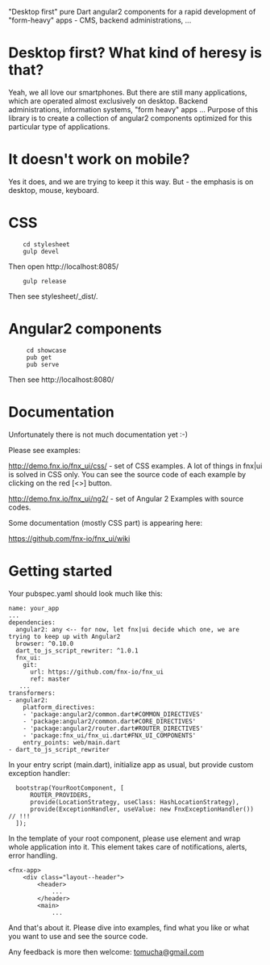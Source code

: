"Desktop first" pure Dart angular2 components for a rapid development of "form-heavy" apps - CMS,
backend administrations, ... 

# Desktop first? What kind of heresy is that?
 
Yeah, we all love our smartphones. But there are still many applications, which are operated almost exclusively on desktop.
Backend administrations, information systems, "form heavy" apps ... Purpose of this library is to create a collection
of angular2 components optimized for this particular type of applications.

# It doesn't work on mobile?

Yes it does, and we are trying to keep it this way. But - the emphasis is on desktop, mouse, keyboard.

# CSS

        cd stylesheet
        gulp devel
        
Then open http://localhost:8085/

        gulp release

Then see stylesheet/_dist/.
         
# Angular2 components
         
         cd showcase
         pub get
         pub serve
         
Then see http://localhost:8080/

# Documentation

Unfortunately there is not much documentation yet :-)

Please see examples:

http://demo.fnx.io/fnx_ui/css/ - set of CSS examples. A lot of things in fnx|ui is solved in CSS only.
You can see the source code of each example by clicking on the red \[<>] button.

http://demo.fnx.io/fnx_ui/ng2/ - set of Angular 2 Examples with source codes.

Some documentation (mostly CSS part) is appearing here:
 
https://github.com/fnx-io/fnx_ui/wiki  

# Getting started

Your pubspec.yaml should look much like this:

    name: your_app
    ...
    dependencies:
      angular2: any <-- for now, let fnx|ui decide which one, we are trying to keep up with Angular2
      browser: ^0.10.0
      dart_to_js_script_rewriter: ^1.0.1
      fnx_ui:
        git:
          url: https://github.com/fnx-io/fnx_ui
          ref: master
       ...
    transformers:
    - angular2:
        platform_directives:
        - 'package:angular2/common.dart#COMMON_DIRECTIVES'
        - 'package:angular2/common.dart#CORE_DIRECTIVES'
        - 'package:angular2/router.dart#ROUTER_DIRECTIVES'
        - 'package:fnx_ui/fnx_ui.dart#FNX_UI_COMPONENTS'
        entry_points: web/main.dart
    - dart_to_js_script_rewriter

In your entry script (main.dart), initialize app as usual, but provide custom exception handler:

      bootstrap(YourRootComponent, [
          ROUTER_PROVIDERS,
          provide(LocationStrategy, useClass: HashLocationStrategy),
          provide(ExceptionHandler, useValue: new FnxExceptionHandler()) // !!!
      ]);

In the template of your root component, please use <fnx-app> element and wrap whole application into it. This element
takes care of notifications, alerts, error handling.

    <fnx-app>
        <div class="layout--header">
            <header>
                ...
            </header>
            <main>
                ...
                
And that's about it. Please dive into examples, find what you like
or what you want to use and see the source code.

Any feedback is more then welcome: tomucha@gmail.com